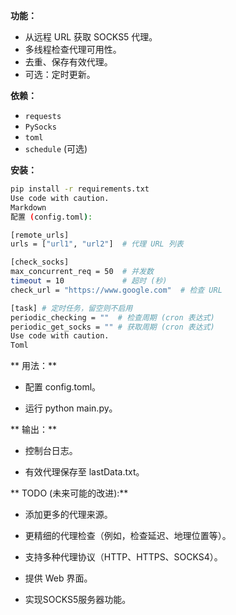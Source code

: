 **功能：**

*   从远程 URL 获取 SOCKS5 代理。
*   多线程检查代理可用性。
*   去重、保存有效代理。
*   可选：定时更新。

**依赖：**

*   `requests`
*   `PySocks`
*   `toml`
*   `schedule` (可选)

**安装：**

```bash
pip install -r requirements.txt
Use code with caution.
Markdown
配置 (config.toml):

[remote_urls]
urls = ["url1", "url2"]  # 代理 URL 列表

[check_socks]
max_concurrent_req = 50  # 并发数
timeout = 10             # 超时 (秒)
check_url = "https://www.google.com"  # 检查 URL

[task] # 定时任务，留空则不启用
periodic_checking = ""  # 检查周期 (cron 表达式)
periodic_get_socks = "" # 获取周期 (cron 表达式)
Use code with caution.
Toml
```

** 用法：**

*  配置 config.toml。

*  运行 python main.py。

** 输出：**

*  控制台日志。

*  有效代理保存至 lastData.txt。

** TODO (未来可能的改进):** 

*  添加更多的代理来源。

*  更精细的代理检查（例如，检查延迟、地理位置等）。

*  支持多种代理协议（HTTP、HTTPS、SOCKS4）。

*  提供 Web 界面。

*  实现SOCKS5服务器功能。
